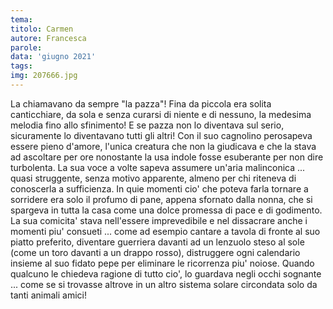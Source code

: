 ```yaml
---
tema:
titolo: Carmen
autore: Francesca
parole: 
data: 'giugno 2021'
tags: 
img: 207666.jpg
---
```

La chiamavano da sempre "la pazza"! Fina da piccola era solita canticchiare,
da sola e senza curarsi di niente e di nessuno, la medesima melodia fino allo
sfinimento! E se pazza non lo diventava sul serio, sicuramente lo diventavano
tutti gli altri! Con il suo cagnolino perosapeva essere pieno d'amore, l'unica
creatura che non la giudicava e che la stava ad ascoltare per ore nonostante 
la usa indole fosse esuberante per non dire turbolenta.
La sua voce a volte sapeva assumere un'aria malinconica ... quasi struggente, 
senza motivo apparente, almeno per chi riteneva di conoscerla a sufficienza.
In quie momenti cio' che poteva farla tornare a sorridere era solo il profumo di pane,
appena sfornato dalla nonna, che si spargeva in tutta la casa come una dolce promessa
di pace e di godimento.
La sua comicita' stava nell'essere imprevedibile e nel dissacrare anche i momenti piu' consueti ...
come ad esempio cantare a tavola di fronte al suo piatto preferito, diventare
guerriera davanti ad un lenzuolo steso al sole (come un toro davanti a un drappo rosso),
distruggere ogni calendario insieme al suo fidato pepe per eliminare le ricorrenza
piu' noiose.
Quando qualcuno le chiedeva ragione di tutto cio', lo guardava negli occhi
sognante ... come se si trovasse altrove in un altro sistema solare
circondata solo da tanti animali amici!
